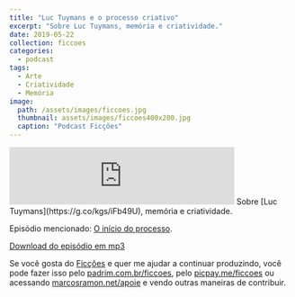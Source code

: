 ```yaml
---
title: "Luc Tuymans e o processo criativo"
excerpt: "Sobre Luc Tuymans, memória e criatividade."
date: 2019-05-22
collection: ficcoes
categories:
  - podcast
tags: 
  - Arte
  - Criatividade
  - Memória
image: 
  path: /assets/images/ficcoes.jpg
  thumbnail: assets/images/ficcoes400x200.jpg
  caption: "Podcast Ficções"
---
```


<iframe src="https://anchor.fm/podcastficcoes/embed/episodes/Luc-Tuymans-e-o-processo-criativo-e44861" height="102px" width="400px" frameborder="0" scrolling="no"></iframe>
Sobre [Luc Tuymans](https://g.co/kgs/iFb49U), memória e criatividade.

Episódio mencionado: [O início do processo](https://open.spotify.com/episode/7G9aElCJLjolmwGuC2Q2H6).

[Download do episódio em mp3](https://drive.google.com/file/d/1DP52Gm_RAa1DX3yCOSn5GPNusSRtDRHa/view?usp=sharing)
 
Se você gosta do [Ficções](https://marcosramon.net/ficcoes/) e quer me ajudar a continuar produzindo, você pode fazer isso pelo [padrim.com.br/ficcoes](https://www.padrim.com.br/ficcoes), pelo [picpay.me/ficcoes](https://app.picpay.com/user/ficcoes) ou acessando [marcosramon.net/apoie](https://marcosramon.net/apoie/) e vendo outras maneiras de contribuir.
